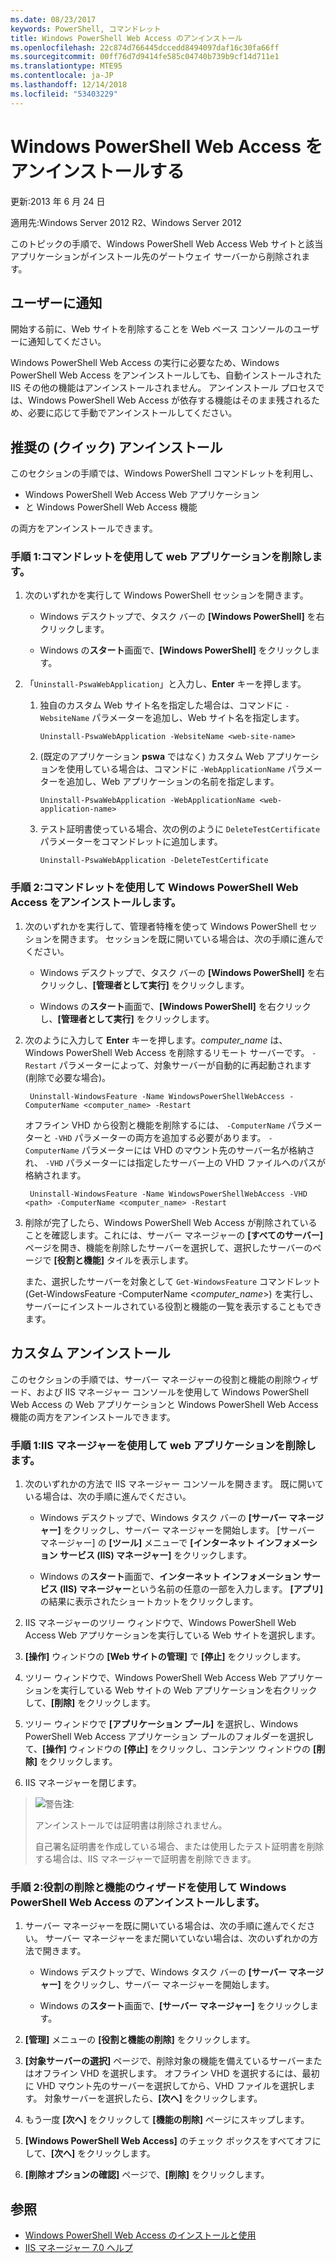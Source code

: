 ```yaml
---
ms.date: 08/23/2017
keywords: PowerShell, コマンドレット
title: Windows PowerShell Web Access のアンインストール
ms.openlocfilehash: 22c874d766445dccedd8494097daf16c30fa66ff
ms.sourcegitcommit: 00ff76d7d9414fe585c04740b739b9cf14d711e1
ms.translationtype: MTE95
ms.contentlocale: ja-JP
ms.lasthandoff: 12/14/2018
ms.locfileid: "53403229"
---
```

# <a name="uninstall-windows-powershell-web-access"></a>Windows PowerShell Web Access をアンインストールする

更新:2013 年 6 月 24 日

適用先:Windows Server 2012 R2、Windows Server 2012

このトピックの手順で、Windows PowerShell Web Access Web サイトと該当アプリケーションがインストール先のゲートウェイ サーバーから削除されます。

## <a name="notify-users"></a>ユーザーに通知

開始する前に、Web サイトを削除することを Web ベース コンソールのユーザーに通知してください。

Windows PowerShell Web Access の実行に必要なため、Windows PowerShell Web Access をアンインストールしても、自動インストールされた IIS その他の機能はアンインストールされません。
アンインストール プロセスでは、Windows PowerShell Web Access が依存する機能はそのまま残されるため、必要に応じて手動でアンインストールしてください。

## <a name="recommended-quick-uninstallation"></a>推奨の (クイック) アンインストール

このセクションの手順では、Windows PowerShell コマンドレットを利用し、

- Windows PowerShell Web Access Web アプリケーション
- と Windows PowerShell Web Access 機能

の両方をアンインストールできます。

### <a name="step-1-delete-the-web-application-using-cmdlets"></a>手順 1:コマンドレットを使用して web アプリケーションを削除します。

1. 次のいずれかを実行して Windows PowerShell セッションを開きます。

    -   Windows デスクトップで、タスク バーの **[Windows PowerShell]** を右クリックします。

    -   Windows の**スタート**画面で、**[Windows PowerShell]** をクリックします。

2. 「`Uninstall-PswaWebApplication`」と入力し、**Enter** キーを押します。
   1. 独自のカスタム Web サイト名を指定した場合は、コマンドに `-WebsiteName` パラメーターを追加し、Web サイト名を指定します。

        `Uninstall-PswaWebApplication -WebsiteName <web-site-name>`
   1. (既定のアプリケーション **pswa** ではなく) カスタム Web アプリケーションを使用している場合は、コマンドに `-WebApplicationName` パラメーターを追加し、Web アプリケーションの名前を指定します。

        `Uninstall-PswaWebApplication -WebApplicationName <web-application-name>`
   1. テスト証明書使っている場合、次の例のように `DeleteTestCertificate` パラメーターをコマンドレットに追加します。

        `Uninstall-PswaWebApplication -DeleteTestCertificate`

### <a name="step-2-uninstall-windows-powershell-web-access-using-cmdlets"></a>手順 2:コマンドレットを使用して Windows PowerShell Web Access をアンインストールします。

1. 次のいずれかを実行して、管理者特権を使って Windows PowerShell セッションを開きます。 セッションを既に開いている場合は、次の手順に進んでください。

    -   Windows デスクトップで、タスク バーの **[Windows PowerShell]** を右クリックし、**[管理者として実行]** をクリックします。

    -   Windows の**スタート**画面で、**[Windows PowerShell]** を右クリックし、**[管理者として実行]** をクリックします。

1. 次のように入力して **Enter** キーを押します。*computer_name* は、Windows PowerShell Web Access を削除するリモート サーバーです。 `-Restart` パラメーターによって、対象サーバーが自動的に再起動されます (削除で必要な場合)。

        Uninstall-WindowsFeature -Name WindowsPowerShellWebAccess -ComputerName <computer_name> -Restart

    オフライン VHD から役割と機能を削除するには、 `-ComputerName` パラメーターと `-VHD` パラメーターの両方を追加する必要があります。 `-ComputerName` パラメーターには VHD のマウント先のサーバー名が格納され、 `-VHD` パラメーターには指定したサーバー上の VHD ファイルへのパスが格納されます。

        Uninstall-WindowsFeature -Name WindowsPowerShellWebAccess -VHD <path> -ComputerName <computer_name> -Restart

1. 削除が完了したら、Windows PowerShell Web Access が削除されていることを確認します。これには、サーバー マネージャーの **[すべてのサーバー]** ページを開き、機能を削除したサーバーを選択して、選択したサーバーのページで **[役割と機能]** タイルを表示します。

    また、選択したサーバーを対象として `Get-WindowsFeature` コマンドレット (Get-WindowsFeature -ComputerName &lt;*computer_name*&gt;) を実行し、サーバーにインストールされている役割と機能の一覧を表示することもできます。

## <a name="custom-uninstallation"></a>カスタム アンインストール

このセクションの手順では、サーバー マネージャーの役割と機能の削除ウィザード、および IIS マネージャー コンソールを使用して Windows PowerShell Web Access の Web アプリケーションと Windows PowerShell Web Access 機能の両方をアンインストールできます。

### <a name="step-1-delete-the-web-application-using-iis-manager"></a>手順 1:IIS マネージャーを使用して web アプリケーションを削除します。


1. 次のいずれかの方法で IIS マネージャー コンソールを開きます。 既に開いている場合は、次の手順に進んでください。

    -   Windows デスクトップで、Windows タスク バーの **[サーバー マネージャー]** をクリックし、サーバー マネージャーを開始します。 [サーバー マネージャー] の **[ツール]** メニューで **[インターネット インフォメーション サービス (IIS) マネージャー]** をクリックします。

    -   Windows の**スタート**画面で、**インターネット インフォメーション サービス (IIS) マネージャー**という名前の任意の一部を入力します。 **[アプリ]** の結果に表示されたショートカットをクリックします。

1. IIS マネージャーのツリー ウィンドウで、Windows PowerShell Web Access Web アプリケーションを実行している Web サイトを選択します。

1. **[操作]** ウィンドウの **[Web サイトの管理]** で **[停止]** をクリックします。

1. ツリー ウィンドウで、Windows PowerShell Web Access Web アプリケーションを実行している Web サイトの Web アプリケーションを右クリックして、**[削除]** をクリックします。

1. ツリー ウィンドウで **[アプリケーション プール]** を選択し、Windows PowerShell Web Access アプリケーション プールのフォルダーを選択して、**[操作]** ウィンドウの **[停止]** をクリックし、コンテンツ ウィンドウの **[削除]** をクリックします。

1. IIS マネージャーを閉じます。

> ![警告](images/SecurityNote.jpeg)**注**:
>
> アンインストールでは証明書は削除されません。
>
> 自己署名証明書を作成している場合、または使用したテスト証明書を削除する場合は、IIS マネージャーで証明書を削除できます。

### <a name="step-2-uninstall-windows-powershell-web-access-using-the-remove-roles-and-features-wizard"></a>手順 2:役割の削除と機能のウィザードを使用して Windows PowerShell Web Access のアンインストールします。

1. サーバー マネージャーを既に開いている場合は、次の手順に進んでください。 サーバー マネージャーをまだ開いていない場合は、次のいずれかの方法で開きます。

    -   Windows デスクトップで、Windows タスク バーの **[サーバー マネージャー]** をクリックし、サーバー マネージャーを開始します。

    -   Windows の**スタート**画面で、**[サーバー マネージャー]** をクリックします。

1. **[管理]** メニューの **[役割と機能の削除]** をクリックします。

1. **[対象サーバーの選択]** ページで、削除対象の機能を備えているサーバーまたはオフライン VHD を選択します。 オフライン VHD を選択するには、最初に VHD マウント先のサーバーを選択してから、VHD ファイルを選択します。 対象サーバーを選択したら、**[次へ]** をクリックします。

1. もう一度 **[次へ]** をクリックして **[機能の削除]** ページにスキップします。

1. **[Windows PowerShell Web Access]** のチェック ボックスをすべてオフにして、**[次へ]** をクリックします。

1. **[削除オプションの確認]** ページで、**[削除]** をクリックします。

## <a name="see-also"></a>参照

- [Windows PowerShell Web Access のインストールと使用](install-and-use-windows-powershell-web-access.md)
- [IIS マネージャー 7.0 ヘルプ](https://technet.microsoft.com/library/cc732664.aspx)